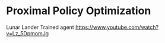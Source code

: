 # Proximal Policy Optimization 
Lunar Lander Trained agent
https://www.youtube.com/watch?v=Lz_5DpmomJg



